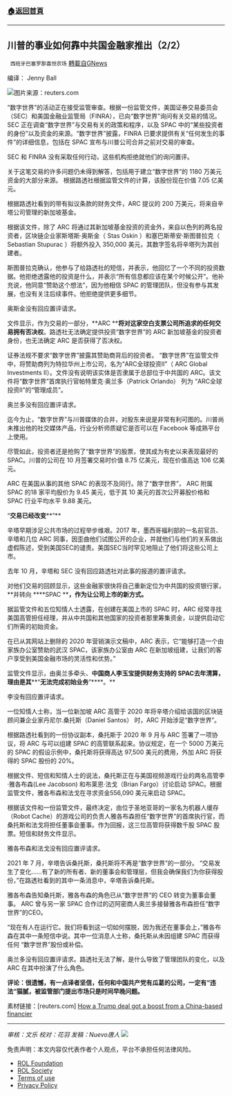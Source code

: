###  [:house:返回首頁](https://github.com/ourhimalayas/txt)
---


## 川普的事业如何靠中共国金融家推出（2/2）
` 西班牙巴塞罗那喜悦农场` [轉載自GNews](https://gnews.org/zh-hans/1989379/)

编译： Jenny Ball

![](https://assets.gnews.org/wp-content/uploads/2022/02/屏幕截图-2022-02-11-100513.jpg)图片来源：reuters.com

“数字世界”的活动正在接受监管审查。根据一份监管文件，美国证券交易委员会（SEC）和美国金融业监管局（FINRA），已向“数字世界”询问有关交易的情况。 SEC 正在调查“数字世界”与交易有关的政策和程序，以及 SPAC 中的“某些投资者的身份”以及资金的来源。“数字世界”披露，FINRA 已要求提供有关“任何发生的事件”的详细信息，包括在 SPAC 宣布与川普公司合并之前对交易的审查。

SEC 和 FINRA 没有采取任何行动，这些机构拒绝就他们的询问置评。

关于这笔交易的许多问题仍未得到解答，包括用于建立“数字世界”的 1180 万美元资金的大部分来源。 根据路透社根据监管文件的计算，该股份现在价值 7.05 亿美元。

根据路透社看到的带有拟议条款的财务文件，ARC 提议的 200 万美元，将来自辛塔公司管理的新加坡基金。

根据该文件，除了 ARC 将通过其新加坡基金投资的资金外，来自以色列的两名投资者，区块链企业家斯塔斯·奥斯金（ Stas Oskin ）和塞巴斯蒂安·斯图普拉克（ Sebastian Stupurac ）将额外投入 350,000 美元，其数字签名将辛塔列为其创建者。

斯图普拉克确认，他参与了给路透社的短信，并表示，他回忆了一个不同的投资数据。他拒绝透露他的投资是什么，并表示“所有信息都应该在某个时候公开”。他补充说，他同意“赞助这个想法”，因为他相信 SPAC 的管理团队，但没有参与其发展，也没有关注后续事件。他拒绝提供更多细节。

奥斯金没有回应置评请求。

文件显示，作为交易的一部分，**ARC ****将对这家空白支票公司所追求的任何交易拥有否决权**。路透社无法确定提供投资“数字世界”的 ARC 新加坡基金的投资者身份，也无法确定 ARC 是否获得了否决权。

证券法规不要求“数字世界”披露其赞助商背后的投资者。 “数字世界”在监管文件中，将赞助商列为特拉华州上市公司，名为“ARC全球投资II”（ ARC Global Investments II）。文件没有说明该实体是否隶属于总部位于中共国的 ARC。该文件将“数字世界”首席执行官帕特里克·奥兰多（Patrick Orlando） 列为 “ARC全球投资II”的“管理成员”。

奥兰多没有回应置评请求。

迄今为止，“数字世界”与川普媒体的合并，对股东来说是非常有利可图的。川普尚未推出他的社交媒体产品，行业分析师质疑它是否可以在 Facebook 等成熟平台上使用。

尽管如此，投资者还是抢购了“数字世界”的股票，使其成为有史以来表现最好的SPAC。川普的公司在 10 月签署交易时价值 8.75 亿美元，现在价值高达 106 亿美元。

ARC 在美国从事的其他 SPAC 的表现不及同行。除了“数字世界”， ARC 附属 SPAC 的18 家平均股价为 9.45 美元，低于其 10 美元的首次公开募股价格和 SPAC 行业平均水平 9.88 美元。

“**交易已经改变****”**

辛塔早期涉足公共市场的过程举步维艰。2017 年，墨西哥福利部的一名前官员、辛塔和几位 ARC 同事，因歪曲他们试图公开的企业，并就他们与他们的关系做出虚假陈述，受到美国SEC的谴责。美国SEC当时罕见地阻止了他们将这些公司上市。

去年 10 月，辛塔和 SEC 没有回应路透社对此事的报道的置评请求。

对他们交易的回顾显示，这些金融家很快将自己重新定位为中共国的投资银行家，**并转向 ****SPAC ****，作为让公司上市的新方式。**

据监管文件和五位知情人士透露，在创建在美国上市的 SPAC 时，ARC 经常寻找美国高管担任经理，并从中共国和其他国家的投资者那里筹集资金，以提供启动它们所需的初始资金。

在已从其网站上删除的 2020 年营销演示文稿中，ARC 表示，它“能够打造一个由家族办公室赞助的武汉 SPAC，该家族办公室由 ARC 在新加坡组建，让我们的客户享受到美国金融市场的灵活性和优势。”

监管文件显示，由奥兰多牵头、**中国商人李玉宝提供财务支持的 ****SPAC****去年清算，理由是其****“****无法完成初始业务****”****。**

李没有回应置评请求。

一位知情人士称，当一位新加坡 ARC 高管于 2020 年将辛塔介绍给该国的区块链顾问兼企业家丹尼尔.桑托斯（Daniel Santos） 时，ARC 开始涉足“数字世界”。

根据路透社看到的一份协议副本，桑托斯于 2020 年 9 月与 ARC 签署了一项协议，将 ARC 与可以组建 SPAC 的高管联系起来。协议规定，在一个 5000 万美元的 SPAC 的假设示例中，桑托斯将获得高达 97,500 美元的费用，外加 ARC 将获得的 SPAC 股份的 20%。

根据文件、短信和知情人士的说法，桑托斯正在与美国视频游戏行业的两名高管李·雅各布森(Lee Jacobson) 和布莱恩·法戈（Brian Fargo）讨论启动 SPAC。根据监管文件，雅各布森和法戈在寻求资金556,090 美元来启动 SPAC。

根据该文件和一份监管文件，最终决定，由位于圣地亚哥的一家名为机器人缓存（Robot Cache）的游戏公司的负责人雅各布森担任“数字世界”的首席执行官，而桑托斯和法戈将担任董事会董事。作为回报，这三位高管将获得数千股 SPAC 股票。短信和财务文件显示。

雅各布森和法戈没有回应置评请求。

2021 年 7 月，辛塔告诉桑托斯，桑托斯将不再是“数字世界”的一部分。 “交易发生了变化……有了新的所有者、新的董事会和管理层，但我会确保我们为你获得股份，”在路透社看到的其中一条消息中，辛塔告诉桑托斯。

雅各布森告知桑托斯，雅各布森的角色已从“数字世界“的 CEO 转变为董事会董事。 ARC 曾与另一家 SPAC 合作过的迈阿密商人奥兰多接替雅各布森担任“数字世界”的CEO。

“现在有人在运行它。我们将看到这一切如何摆脱，因为我还在董事会上，”雅各布森在其中一条短信中说。其中一位消息人士称，桑托斯从未因组建 SPAC 而获得任何 “数字世界”股份或补偿。

奥兰多没有回应置评请求。路透社无法了解，是什么导致了管理团队的变化，以及 ARC 在其中扮演了什么角色。

**评论：很遗憾，有一点译者坚信，任何和中国共产党有瓜葛的公司，一定有“违法“猫腻，被监管部门提出市场只是时间早晚问题。**

素材链接：[reuters.com] [How a Trump deal got a boost from a China-based financier](https://www.reuters.com/business/how-china-based-dealmaker-got-shell-company-trumps-deal-off-ground-2022-02-10/)

* * *

*审核：文乐
校对：花羽
发稿：Nuevo唐人*
![](https://assets.gnews.org/wp-content/uploads/2022/02/西喜-3.jpeg)
 

免责声明：本文内容仅代表作者个人观点，平台不承担任何法律风险。

- [ROL Foundation](https://rolfoundation.org/)
- [ROL Society](https://rolsociety.org/)
- [Terms of use](https://gnews.org/terms-of-use-3/)
- [Privacy Policy](https://gnews.org/privacy-policy/)
